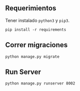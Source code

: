 ## Requerimientos

Tener instalado `python3` y `pip3`.

`pip install -r requirements`

## Correr migraciones

`python manage.py migrate`

## Run Server

`python manage.py runserver 8002`
